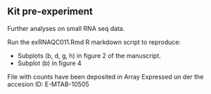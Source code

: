 ## Kit pre-experiment
Further analyses on small RNA seq data.

Run the exRNAQC011.Rmd R markdown script to reproduce: 
- Subplots (b, d, g, h) in figure 2 of the manuscript.
- Subplot (b) in figure 4 

File with counts have been deposited in Array Expressed un der the accesion ID: E-MTAB-10505
